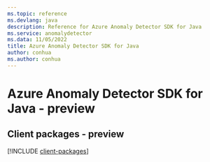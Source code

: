 ```yaml
---
ms.topic: reference
ms.devlang: java
description: Reference for Azure Anomaly Detector SDK for Java
ms.service: anomalydetector
ms.data: 11/05/2022
title: Azure Anomaly Detector SDK for Java
author: conhua
ms.author: conhua
---
```

# Azure Anomaly Detector SDK for Java - preview

## Client packages - preview
[!INCLUDE [client-packages](anomaly-detector-client-index.md)]